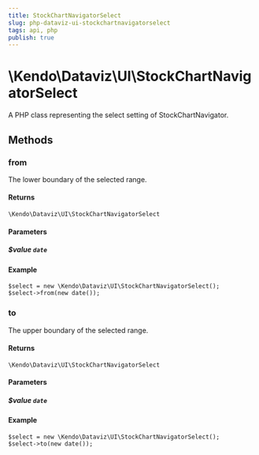 ```yaml
---
title: StockChartNavigatorSelect
slug: php-dataviz-ui-stockchartnavigatorselect
tags: api, php
publish: true
---
```


# \Kendo\Dataviz\UI\StockChartNavigatorSelect

A PHP class representing the select setting of StockChartNavigator.


## Methods

### from
The lower boundary of the selected range.

#### Returns
`\Kendo\Dataviz\UI\StockChartNavigatorSelect`

#### Parameters

##### $value `date`



#### Example 
    $select = new \Kendo\Dataviz\UI\StockChartNavigatorSelect();
    $select->from(new date());

### to
The upper boundary of the selected range.

#### Returns
`\Kendo\Dataviz\UI\StockChartNavigatorSelect`

#### Parameters

##### $value `date`



#### Example 
    $select = new \Kendo\Dataviz\UI\StockChartNavigatorSelect();
    $select->to(new date());

